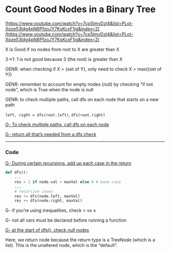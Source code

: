 # Count Good Nodes in a Binary Tree

[https://www.youtube.com/watch?v=7cp5imvDzl4&list=PLot-Xpze53ldg4pN6PfzoJY7KsKcxF1jg&index=2](https://www.youtube.com/watch?v=7cp5imvDzl4&list=PLot-Xpze53ldg4pN6PfzoJY7KsKcxF1jg&index=2)

X is Good if no nodes from root to X are greater than X

3→1: 1 is not good because 3 (the root) is greater than X

GENR: when checking if X > {set of Y}, only need to check X > max({set of Y})

GENR: remember to account for empty nodes (null) by checking “if not node”, which is True when the node is null

GENR: to check multiple paths, call dfs on each node that starts on a new path

`left, right = dfs(root.left)`, `dfs(root.right)`

[G- To check multiple paths, call dfs on each node](G-%20To%20check%20multiple%20paths,%20call%20dfs%20on%20each%20node%20a528fd6c420c403f860fc31b41d6dd45.md) 

[G- return all that’s needed from a dfs check](G-%20return%20all%20that%E2%80%99s%20needed%20from%20a%20dfs%20check%204cc4202debf94fde8e049de8ee054875.md) 

---

### Code

[G- During certain recursions, add up each case in the return](G-%20During%20certain%20recursions,%20add%20up%20each%20case%20in%20%201c9693b188504ddd89e65d00c2d2ca3f.md) 

```python
def dfs():
	...
	res = 1 if node.val > maxVal else 0 # base case
	...
	# recursive cases
	res += dfs(node.left, maxVal)
	res += dfs(node.right, maxVal)
```

G- if you’re using inequalities, check > vs ≥

G- not all vars must be declared before running a function

[G- at the start of dfs(), check null nodes](G-%20at%20the%20start%20of%20dfs(),%20check%20null%20nodes%2059d306f03ad64affa7e91da6e00cc677.md) 

Here, we return node because the return type is a TreeNode (which is a list). This is the unaltered node, which is the “default”.